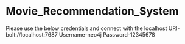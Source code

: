 # Movie_Recommendation_System
Please use the below credentials and connect with the localhost
URI-bolt://localhost:7687
Username-neo4j
Password-12345678
